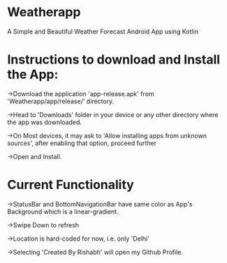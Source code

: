 # Weatherapp
A Simple and Beautiful Weather Forecast Android App using Kotlin



# Instructions to download and Install the App:

->Download the application 'app-release.apk' from 'Weatherapp/app/release/' directory.

->Head to 'Downloads' folder in your device or any other directory where the app was downloaded.

->On Most devices, it may ask to 'Allow installing apps from unknown sources', after enabling that option, proceed further

->Open and Install.



# Current Functionality

->StatusBar and BottomNavigationBar have same color as App's Background which is a linear-gradient.

->Swipe Down to refresh

->Location is hard-coded for now, i.e. only 'Delhi'

->Selecting 'Created By Rishabh' will open my Github Profile.
